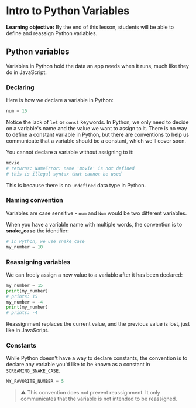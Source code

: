 <h1>
  <span class="headline">Intro to Python</span>
  <span class="subhead">Variables</span>
</h1>

**Learning objective:** By the end of this lesson, students will be able to define and reassign Python variables.

## Python variables

Variables in Python hold the data an app needs when it runs, much like they do in JavaScript.

### Declaring

Here is how we declare a variable in Python:

```python
num = 15
```

Notice the lack of `let` or `const` keywords. In Python, we only need to decide on a variable's name and the value we want to assign to it. There is no way to define a constant variable in Python, but there are conventions to help us communicate that a variable should be a constant, which we'll cover soon.

You cannot declare a variable without assigning to it:

```python
movie
# returns: NameError: name 'movie' is not defined
# this is illegal syntax that cannot be used
```

This is because there is no `undefined` data type in Python.

### Naming convention

Variables are case sensitive - `num` and `Num` would be two different variables.

When you have a variable name with multiple words, the convention is to **snake_case** the identifier:

```python
# in Python, we use snake_case
my_number = 10
```

### Reassigning variables

We can freely assign a new value to a variable after it has been declared:

```python
my_number = 15
print(my_number)
# prints: 15
my_number = -4
print(my_number)
# prints: -4
```

Reassignment replaces the current value, and the previous value is lost, just like in JavaScript.

### Constants

While Python doesn't have a way to declare constants, the convention is to declare any variable you'd like to be known as a constant in `SCREAMING_SNAKE_CASE`.

```python
MY_FAVORITE_NUMBER = 5
```

> ⚠️ This convention does not prevent reassignment. It only communicates that the variable is not intended to be reassigned.
